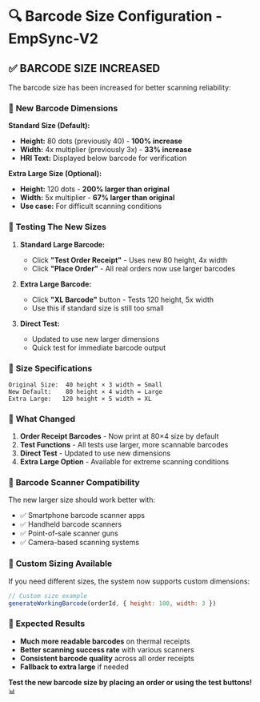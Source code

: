 # 🔍 Barcode Size Configuration - EmpSync-V2

## ✅ **BARCODE SIZE INCREASED**

The barcode size has been increased for better scanning reliability:

### 📏 **New Barcode Dimensions**

**Standard Size (Default):**
- **Height:** 80 dots (previously 40) - **100% increase**
- **Width:** 4x multiplier (previously 3x) - **33% increase**
- **HRI Text:** Displayed below barcode for verification

**Extra Large Size (Optional):**
- **Height:** 120 dots - **200% larger than original**
- **Width:** 5x multiplier - **67% larger than original**
- **Use case:** For difficult scanning conditions

### 🧪 **Testing The New Sizes**

1. **Standard Large Barcode:**
   - Click **"Test Order Receipt"** - Uses new 80 height, 4x width
   - Click **"Place Order"** - All real orders now use larger barcodes

2. **Extra Large Barcode:**
   - Click **"XL Barcode"** button - Tests 120 height, 5x width
   - Use this if standard size is still too small

3. **Direct Test:**
   - Updated to use new larger dimensions
   - Quick test for immediate barcode output

### 📐 **Size Specifications**

```
Original Size:  40 height × 3 width = Small
New Default:    80 height × 4 width = Large  
Extra Large:   120 height × 5 width = XL
```

### 🎯 **What Changed**

1. **Order Receipt Barcodes** - Now print at 80×4 size by default
2. **Test Functions** - All tests use larger, more scannable barcodes
3. **Direct Test** - Updated to use new dimensions
4. **Extra Large Option** - Available for extreme scanning conditions

### 📱 **Barcode Scanner Compatibility**

The new larger size should work better with:
- ✅ Smartphone barcode scanner apps
- ✅ Handheld barcode scanners
- ✅ Point-of-sale scanner guns
- ✅ Camera-based scanning systems

### 🔧 **Custom Sizing Available**

If you need different sizes, the system now supports custom dimensions:

```javascript
// Custom size example
generateWorkingBarcode(orderId, { height: 100, width: 3 })
```

### 🎉 **Expected Results**

- **Much more readable barcodes** on thermal receipts
- **Better scanning success rate** with various scanners
- **Consistent barcode quality** across all order receipts
- **Fallback to extra large** if needed

**Test the new barcode size by placing an order or using the test buttons!** 📊
